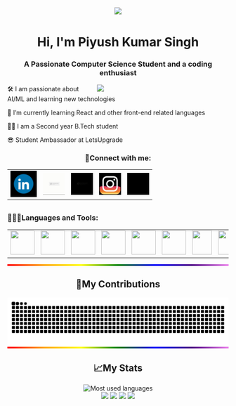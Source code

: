 <h1 align="center">
  <img src="https://readme-typing-svg.herokuapp.com/?font=Righteous&size=35&center=true&vCenter=true&width=500&height=70&duration=5000&lines=Welcome+to+my+GitHub!" />
</h1>

<h1 align="center">Hi, I'm Piyush Kumar Singh</h1>
<h3 align="center">A Passionate Computer Science Student and a coding enthusiast</h3>

<!-- Monkey Gif -->
<img src="https://i.giphy.com/JqmupuTVZYaQX5s094.webp" width="300" align="right" />

<p>🛠️ I am passionate about AI/ML and learning new technologies</p>
<p>🌱 I’m currently learning React and other front-end related languages</p>
<p>👨‍💻 I am a Second year B.Tech student</p>
<p>😎 Student Ambassador at LetsUpgrade</p>

<h3 align="center">📱Connect with me:</h3>

<div align="center">
  <table>
    <tr>
      <td><a href="https://www.linkedin.com/in/piyush-kumar-singh-2a45132a3/"><img src="https://github.com/PiyushKumarSingh-90/gif/blob/main/372102050_LINKEDIN_ICON_TRANSPARENT_1080%20(3).gif" height="60" width="60"></a></td>
      <td><a href="https://mail.google.com/mail/?view=cm&fs=1&to=2023.piyushs@isu.ac.in"><img src="https://github.com/PiyushKumarSingh-90/gif/blob/main/372102050_LINKEDIN_ICON_TRANSPARENT_1080%20(2).gif" height="50" width="50"></a></td>
      <td><a href="https://x.com/piyush_tec34082"><img src="https://github.com/PiyushKumarSingh-90/gif/blob/main/372102050_LINKEDIN_ICON_TRANSPARENT_1080%20(4).gif" height="50" width="50"></a></td>
      <td><a href="https://www.instagram.com/p.singh__21/"><img src="https://github.com/PiyushKumarSingh-90/gif/blob/main/Instagram%20(1).gif" height="50" width="50"></a></td>
      <td><a href="#"><img src="https://github.com/PiyushKumarSingh-90/gif/blob/main/Instagram%20(2).gif" height="50" width="50"></a></td>
    </tr>
  </table>
</div>

<h3 align="left" style="margin-top: 30px;">🧑🏻‍💻Languages and Tools:</h3>

<table>
  <tr>
    <td><img src="https://upload.wikimedia.org/wikipedia/commons/1/19/C_Logo.png" width="55" height="55"/></td>
    <td><img src="https://upload.wikimedia.org/wikipedia/commons/thumb/1/18/ISO_C%2B%2B_Logo.svg/911px-ISO_C%2B%2B_Logo.svg.png" width="55" height="55"/></td>
    <td><img src="https://upload.wikimedia.org/wikipedia/commons/thumb/a/ae/Github-desktop-logo-symbol.svg/1200px-Github-desktop-logo-symbol.svg.png" width="55" height="55"/></td>
    <td><img src="https://upload.wikimedia.org/wikipedia/commons/thumb/0/0a/Python.svg/640px-Python.svg.png" width="55" height="55"/></td>
    <td><img src="https://cdn.worldvectorlogo.com/logos/scratch-cat.svg" width="55" height="55"/></td>
    <td><img src="https://upload.wikimedia.org/wikipedia/commons/thumb/6/61/HTML5_logo_and_wordmark.svg/512px-HTML5_logo_and_wordmark.svg.png" width="55" height="55"/></td>
    <td><img src="https://upload.wikimedia.org/wikipedia/commons/thumb/d/d5/CSS3_logo_and_wordmark.svg/726px-CSS3_logo_and_wordmark.svg.png" width="45" height="55"/></td>
    <td><img src="https://upload.wikimedia.org/wikipedia/commons/thumb/b/ba/Javascript_badge.svg/1200px-Javascript_badge.svg.png" width="55" height="55"/></td>
    <td><img src="https://upload.wikimedia.org/wikipedia/commons/thumb/a/a7/React-icon.svg/2300px-React-icon.svg.png" width="45" height="40"/></td>
    <td><img src="https://upload.wikimedia.org/wikipedia/commons/thumb/3/33/Figma-logo.svg/1200px-Figma-logo.svg.png" width="30" height="40"/></td>
  </tr>
</table>

<!-- Bottom Divider -->
<hr style="border: 0; height: 4px; background: linear-gradient(to right, red, orange, yellow, green, blue, indigo, violet); margin: 0; padding: 0;" />

<div align="center">
  <h2>💪My Contributions</h2>
  <img alt="snake eating my contributions" src="https://raw.githubusercontent.com/LakshyaDuhoonISU/LakshyaDuhoonISU/output/github-contribution-grid-snake.svg" />
</div>

<hr style="border: 0; height: 4px; background: linear-gradient(to right, red, orange, yellow, green, blue, indigo, violet); margin: 0; padding: 0;" />

<div align="center">
  <h2>📈My Stats</h2>
  <img src="https://github-readme-stats.vercel.app/api/top-langs/?username=LakshyaDuhoonISU&theme=algolia&hide_border=true&langs_count=5" alt="Most used languages" />
</div>

<div align="center">
  <img src="http://github-profile-summary-cards.vercel.app/api/cards/repos-per-language?username=LakshyaDuhoonISU&theme=aura" />
  <img src="http://github-profile-summary-cards.vercel.app/api/cards/most-commit-language?username=LakshyaDuhoonISU&theme=aura" />
  <img src="http://github-profile-summary-cards.vercel.app/api/cards/stats?username=LakshyaDuhoonISU&theme=aura" />
  <img src="http://github-profile-summary-cards.vercel.app/api/cards/productive-time?username=LakshyaDuhoonISU&theme=aura&utcOffset=5.3" />
</div>
